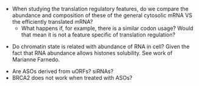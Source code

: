 * When studying the translation regulatory features, do we compare the abundance and composition of these of the general cytosolic mRNA VS the efficiently translated mRNA?
	* What happens if, for example, there is a similar codon usage? Would that mean it is not a feature specific of translation regulation?
- Do chromatin state is related with abundance of RNA in cell? Given the fact that RNA abundance allows histones solubility. See work of Marianne Farnedo.
* Are ASOs derived from uORFs? siRNAs?
* BRCA2 does not work when treated with ASOs?
